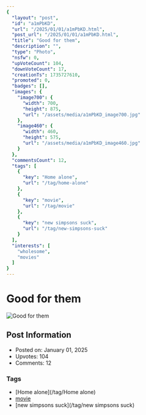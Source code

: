 ```yaml
---
{
  "layout": "post",
  "id": "a1mPbKD",
  "url": "/2025/01/01/a1mPbKD.html",
  "post_url": "/2025/01/01/a1mPbKD.html",
  "title": "Good for them",
  "description": "",
  "type": "Photo",
  "nsfw": 0,
  "upVoteCount": 104,
  "downVoteCount": 17,
  "creationTs": 1735727610,
  "promoted": 0,
  "badges": [],
  "images": {
    "image700": {
      "width": 700,
      "height": 875,
      "url": "/assets/media/a1mPbKD_image700.jpg"
    },
    "image460": {
      "width": 460,
      "height": 575,
      "url": "/assets/media/a1mPbKD_image460.jpg"
    }
  },
  "commentsCount": 12,
  "tags": [
    {
      "key": "Home alone",
      "url": "/tag/home-alone"
    },
    {
      "key": "movie",
      "url": "/tag/movie"
    },
    {
      "key": "new simpsons suck",
      "url": "/tag/new-simpsons-suck"
    }
  ],
  "interests": [
    "wholesome",
    "movies"
  ]
}
---
```


# Good for them

![Good for them](/assets/media/a1mPbKD_image700.jpg)

## Post Information

- Posted on: January 01, 2025
- Upvotes: 104
- Comments: 12

### Tags

- [Home alone](/tag/Home alone)
- [movie](/tag/movie)
- [new simpsons suck](/tag/new simpsons suck)
